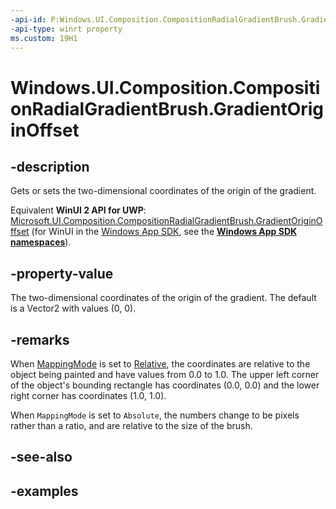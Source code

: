 ```yaml
---
-api-id: P:Windows.UI.Composition.CompositionRadialGradientBrush.GradientOriginOffset
-api-type: winrt property
ms.custom: 19H1
---
```


<!-- Property syntax.
public Vector2 GradientOriginOffset { get;  set; }
-->

# Windows.UI.Composition.CompositionRadialGradientBrush.GradientOriginOffset

## -description

Gets or sets the two-dimensional coordinates of the origin of the gradient.

Equivalent **WinUI 2 API for UWP**: [Microsoft.UI.Composition.CompositionRadialGradientBrush.GradientOriginOffset](/windows/winui/api/microsoft.ui.composition.compositionradialgradientbrush.gradientoriginoffset) (for WinUI in the [Windows App SDK](/windows/apps/windows-app-sdk/), see the **[Windows App SDK namespaces](/windows/windows-app-sdk/api/winrt/)**).

## -property-value

The two-dimensional coordinates of the origin of the gradient. The default is a Vector2 with values (0, 0).

## -remarks

When [MappingMode](compositiongradientbrush_mappingmode.md) is set to [Relative](compositionmappingmode.md), the coordinates are relative to the object being painted and have values from 0.0 to 1.0. The upper left corner of the object's bounding rectangle has coordinates (0.0, 0.0) and the lower right corner has coordinates (1.0, 1.0).

When `MappingMode` is set to `Absolute`, the numbers change to be pixels rather than a ratio, and are relative to the size of the brush.

## -see-also

## -examples

